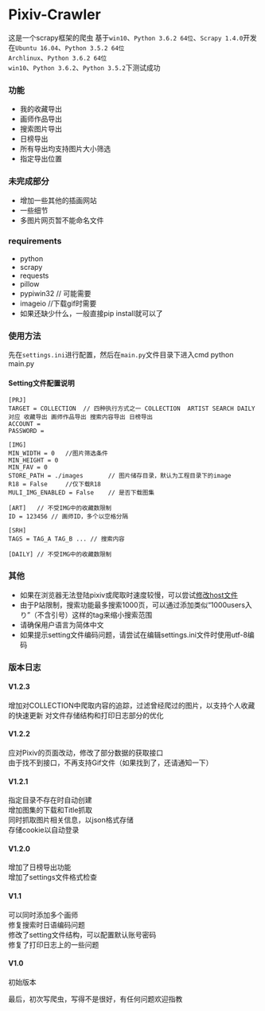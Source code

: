 # Pixiv-Crawler
这是一个scrapy框架的爬虫
基于`win10`、`Python 3.6.2 64位`、`Scrapy 1.4.0`开发<br>
在`Ubuntu 16.04`、`Python 3.5.2 64位`<br>
`Archlinux`、`Python 3.6.2 64位`<br>
`win10`、`Python 3.6.2`、`Python 3.5.2`下测试成功

### 功能
* 我的收藏导出
* 画师作品导出
* 搜索图片导出
* 日榜导出
* 所有导出均支持图片大小筛选
* 指定导出位置

### 未完成部分
* 增加一些其他的插画网站
* 一些细节
* 多图片网页暂不能命名文件

### requirements
* python
* scrapy
* requests 
* pillow 
* pypiwin32 // 可能需要
* imageio //下载gif时需要
* 如果还缺少什么，一般直接pip install就可以了

### 使用方法
先在`settings.ini`进行配置，然后在`main.py`文件目录下进入cmd
	python main.py
#### Setting文件配置说明
	[PRJ]  
	TARGET = COLLECTION  // 四种执行方式之一 COLLECTION  ARTIST SEARCH DAILY 对应 收藏导出 画师作品导出 搜索内容导出 日榜导出
	ACCOUNT = 
	PASSWORD = 
	
	[IMG] 
	MIN_WIDTH = 0	//图片筛选条件
	MIN_HEIGHT = 0
	MIN_FAV = 0		
	STORE_PATH = ./images		// 图片储存目录，默认为工程目录下的image
	R18 = False		//仅下载R18
	MULI_IMG_ENABLED = False	// 是否下载图集

	[ART]	// 不受IMG中的收藏数限制
	ID = 123456 // 画师ID，多个以空格分隔

	[SRH]
	TAGS = TAG_A TAG_B ... // 搜索内容
	
	[DAILY] // 不受IMG中的收藏数限制

### 其他
* 如果在浏览器无法登陆pixiv或爬取时速度较慢，可以尝试[修改host文件](./others/host.txt)
* 由于P站限制，搜索功能最多搜索1000页，可以通过添加类似“1000users入り”（不含引号）这样的tag来缩小搜索范围	
* 请确保用户语言为简体中文
* 如果提示setting文件编码问题，请尝试在编辑settings.ini文件时使用utf-8编码

### 版本日志
#### V1.2.3
增加对COLLECTION中爬取内容的追踪，过滤曾经爬过的图片，以支持个人收藏的快速更新
对文件存储结构和打印日志部分的优化
#### V1.2.2
应对Pixiv的页面改动，修改了部分数据的获取接口<br>
由于找不到接口，不再支持Gif文件（如果找到了，还请通知一下）<br>
#### V1.2.1
指定目录不存在时自动创建<br>
增加图集的下载和Title抓取<br>
同时抓取图片相关信息，以json格式存储<br>
存储cookie以自动登录
#### V1.2.0
增加了日榜导出功能<br>
增加了settings文件格式检查<br>
#### V1.1
可以同时添加多个画师<br>
修复搜索时日语编码问题<br>
修改了setting文件结构，可以配置默认账号密码<br>
修复了打印日志上的一些问题<br>
#### V1.0
初始版本<br>


最后，初次写爬虫，写得不是很好，有任何问题欢迎指教
